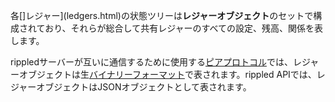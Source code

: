 各[]レジャー](ledgers.html)の状態ツリーは**レジャーオブジェクト**のセットで構成されており、それらが総合して共有レジャーのすべての設定、残高、関係を表します。

rippledサーバーが互いに通信するために使用する[ピアプロトコル](peer-protocol.html)では、レジャーオブジェクトは生[バイナリーフォーマット](serialization.html)で表されます。rippled APIでは、レジャーオブジェクトはJSONオブジェクトとして表されます。
